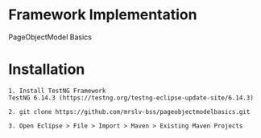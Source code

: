 # Framework Implementation
PageObjectModel Basics

# Installation
    1. Install TestNG Framework
    TestNG 6.14.3 (https://testng.org/testng-eclipse-update-site/6.14.3)
    
    2. git clone https://github.com/mrslv-bss/pageobjectmodelbasics.git

    3. Open Eclipse > File > Import > Maven > Existing Maven Projects
